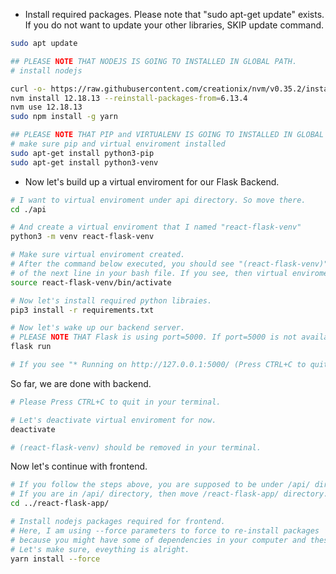 * Install required packages. Please note that "sudo apt-get update" exists. If you do not want to update your other libraries, SKIP update command.
```bash
sudo apt update
```

```bash
## PLEASE NOTE THAT NODEJS IS GOING TO INSTALLED IN GLOBAL PATH.
# install nodejs

curl -o- https://raw.githubusercontent.com/creationix/nvm/v0.35.2/install.sh | bash
nvm install 12.18.13 --reinstall-packages-from=6.13.4
nvm use 12.18.13
sudo npm install -g yarn
```


```bash
## PLEASE NOTE THAT PIP and VIRTUALENV IS GOING TO INSTALLED IN GLOBAL PATH.
# make sure pip and virtual enviroment installed
sudo apt-get install python3-pip
sudo apt-get install python3-venv
```


* Now let's build up a virtual enviroment for our Flask Backend.
```bash
# I want to virtual enviroment under api directory. So move there.
cd ./api

# And create a virtual enviroment that I named "react-flask-venv"
python3 -m venv react-flask-venv

# Make sure virtual enviroment created. 
# After the command below executed, you should see "(react-flask-venv)" at the beginning 
# of the next line in your bash file. If you see, then virtual enviroment created successfully.
source react-flask-venv/bin/activate

# Now let's install required python libraies.
pip3 install -r requirements.txt

# Now let's wake up our backend server. 
# PLEASE NOTE THAT Flask is using port=5000. If port=5000 is not available, then try to kill the process that using port=5000.
flask run

# If you see "* Running on http://127.0.0.1:5000/ (Press CTRL+C to quit), then server is ON and waits for requests.

```
So far, we are done with backend.
```bash
# Please Press CTRL+C to quit in your terminal.

# Let's deactivate virtual enviroment for now.
deactivate

# (react-flask-venv) should be removed in your terminal.
```

Now let's continue with frontend.

```bash
# If you follow the steps above, you are supposed to be under /api/ directory. 
# If you are in /api/ directory, then move /react-flask-app/ directory.
cd ../react-flask-app/

# Install nodejs packages required for frontend. 
# Here, I am using --force parameters to force to re-install packages 
# because you might have some of dependencies in your computer and these might be broken. 
# Let's make sure, eveything is alright.
yarn install --force
```
